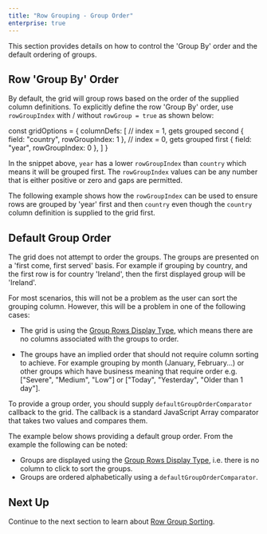 ```yaml
---
title: "Row Grouping - Group Order"
enterprise: true
---
```


This section provides details on how to control the 'Group By' order and the default ordering of groups.

## Row 'Group By' Order

By default, the grid will group rows based on the order of the supplied column definitions. To explicitly define the
row 'Group By' order, use `rowGroupIndex` with / without `rowGroup = true` as shown below:

<snippet>
const gridOptions = {
    columnDefs: [
        // index = 1, gets grouped second
        { field: "country", rowGroupIndex: 1 },
        // index = 0, gets grouped first
        { field: "year", rowGroupIndex: 0 },
    ]
}
</snippet>

In the snippet above, `year` has a lower `rowGroupIndex` than `country` which means it will be grouped first. The
`rowGroupIndex` values can be any number that is either positive or zero and gaps are permitted. 

The following example shows how the `rowGroupIndex` can be used to ensure rows are grouped by 'year' first and then
`country` even though the `country` column definition is supplied to the grid first.

<grid-example title='Row Group Order' name='row-group-order' type='generated' options='{ "enterprise": true, "exampleHeight": 500, "modules": ["clientside", "rowgrouping"] }'></grid-example>

## Default Group Order

The grid does not attempt to order the groups. The groups are presented on a 'first come, first served' basis. For example
if grouping by country, and the first row is for country 'Ireland', then the first displayed group will be 'Ireland'.

For most scenarios, this will not be a problem as the user can sort the grouping column. However, this will be a problem
in one of the following cases:

- The grid is using the [Group Rows Display Type](/grouping-group-rows), which means there are no columns associated with
  the groups to order.

- The groups have an implied order that should not require column sorting to achieve. For example grouping by month 
  (January, February...) or other groups which have business meaning that require order e.g. ["Severe", "Medium", "Low"]
  or ["Today", "Yesterday", "Older than 1 day"].

To provide a group order, you should supply `defaultGroupOrderComparator` callback to the grid. The callback is a standard
JavaScript Array comparator that takes two values and compares them.

The example below shows providing a default group order. From the example the following can be noted:

- Groups are displayed using the [Group Rows Display Type](/grouping-group-rows), i.e. there is no column to click to sort the groups.
- Groups are ordered alphabetically using a `defaultGroupOrderComparator`.

<grid-example title='Default Group Order' name='default-group-order' type='generated' options='{ "enterprise": true, "exampleHeight": 515, "modules": ["clientside", "rowgrouping"] }'></grid-example>

## Next Up

Continue to the next section to learn about [Row Group Sorting](../grouping-sorting/).
